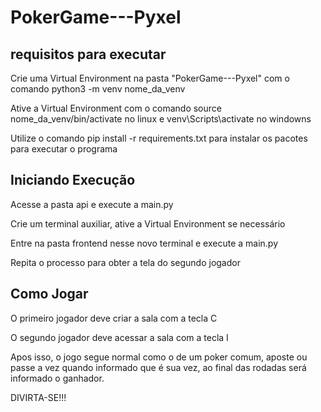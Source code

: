 # PokerGame---Pyxel

## requisitos para executar 
Crie uma Virtual Environment na pasta "PokerGame---Pyxel" com o comando   python3 -m venv nome_da_venv

Ative a Virtual Environment com o comando   source nome_da_venv/bin/activate  no linux e 
venv\Scripts\activate  no windowns

Utilize o comando  pip install -r requirements.txt  para instalar os pacotes para executar o programa

## Iniciando Execução
Acesse a pasta api e execute a main.py

Crie um terminal auxiliar, ative a Virtual Environment se necessário

Entre na pasta frontend nesse novo terminal e execute a main.py

Repita o processo para obter a tela do segundo jogador

## Como Jogar
O primeiro jogador deve criar a sala com a tecla C

O segundo jogador deve acessar a sala com a tecla I

Apos isso, o jogo segue normal como o de um poker comum, aposte ou passe a vez quando informado que é sua vez, ao final das rodadas será informado o ganhador.

DIVIRTA-SE!!!